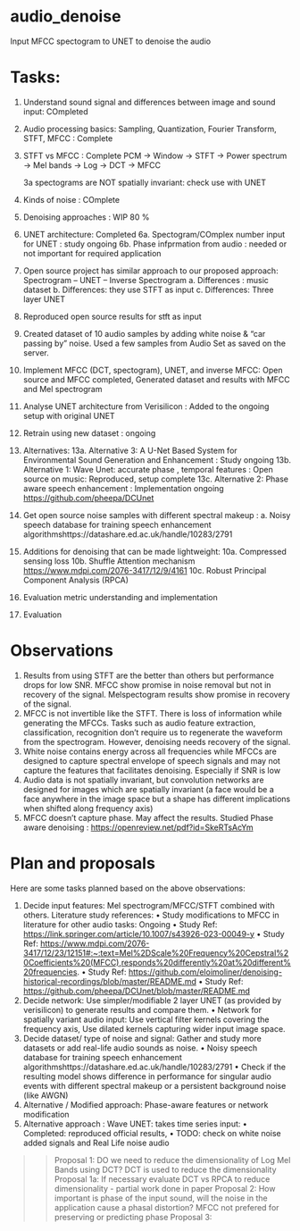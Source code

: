 # audio_denoise
Input MFCC spectogram to UNET to denoise the audio 
# Tasks:
1. Understand sound signal and differences between image and sound input: COmpleted 
2. Audio processing basics: Sampling, Quantization, Fourier Transform, STFT, MFCC : Complete
3. STFT vs MFCC : Complete
   PCM -> Window -> STFT -> Power spectrum -> Mel bands -> Log -> DCT -> MFCC
   
   3a spectograms are NOT spatially invariant: check use with UNET
4. Kinds of noise : COmplete
5. Denoising approaches : WIP 80 % 
6. UNET architecture: Completed
   6a. Spectogram/COmplex number input for UNET : study ongoing 
   6b. Phase infprmation from audio : needed or not important for required application

7. Open source project has similar approach to our proposed approach: Spectrogram – UNET – Inverse Spectrogram
   a.	Differences : music dataset 
   b.	Differences: they use STFT as input 
   c.	Differences: Three layer UNET
8.	Reproduced open source results for stft as input
9.	Created dataset of 10 audio samples by adding white noise & “car passing by” noise. Used a few samples  from Audio Set as saved on the server.
10.	Implement MFCC (DCT, spectogram), UNET, and inverse MFCC: Open source and MFCC completed, Generated dataset and results with MFCC and Mel spectrogram
11.	Analyse UNET architecture from Verisilicon : Added to the ongoing setup with original UNET
12.	Retrain using new dataset : ongoing
13.	Alternatives:
    13a. Alternative 3: A U-Net Based System for Environmental Sound Generation and Enhancement : Study ongoing
    13b. Alternative 1: Wave Unet: accurate phase , temporal features : Open source on music: Reproduced, setup complete
    13c. Alternative 2: Phase aware speech enhancement : Implementation ongoing https://github.com/pheepa/DCUnet
14. Get open source noise samples with different spectral makeup : 
   a.	Noisy speech database for training speech enhancement algorithmshttps://datashare.ed.ac.uk/handle/10283/2791
15. Additions for denoising that can be made lightweight:
   10a. Compressed sensing loss
   10b.  Shuffle Attention mechanism https://www.mdpi.com/2076-3417/12/9/4161
   10c. Robust Principal Component Analysis (RPCA) 
16. Evaluation metric understanding and implementation
17. Evaluation

# Observations
1.	Results from using STFT are the better than others but performance drops for low SNR. MFCC show promise in noise removal but not in recovery of the signal. Melspectogram results show promise in recovery of the signal. 
2.	MFCC is not invertible like the STFT. There is loss of information while generating the MFCCs. Tasks such as audio feature extraction, classification, recognition don’t require us to regenerate the waveform from the spectrogram. However, denoising needs recovery of the signal. 
3.	White noise contains energy across all frequencies while MFCCs are designed to capture spectral envelope of speech signals and may not capture the features that facilitates denoising. Especially if SNR is low
4.	Audio data is not spatially invariant, but convolution networks are designed for images which are spatially invariant (a face would be a face anywhere in the image space but a shape has different implications when shifted along frequency axis)
5.	MFCC doesn’t capture phase. May affect the results. Studied Phase aware denoising : https://openreview.net/pdf?id=SkeRTsAcYm

# Plan and proposals
Here are some tasks planned based on the above observations:
1.	Decide input features: Mel spectrogram/MFCC/STFT combined with others. Literature study references:
   •	Study modifications to MFCC in literature for other audio tasks: Ongoing 
   •	Study Ref: https://link.springer.com/article/10.1007/s43926-023-00049-y
   •	Study Ref: https://www.mdpi.com/2076-3417/12/23/12151#:~:text=Mel%2DScale%20Frequency%20Cepstral%20Coefficients%20(MFCC),responds%20differently%20at%20different%20frequencies. 
   •	Study Ref: https://github.com/eloimoliner/denoising-historical-recordings/blob/master/README.md
   •	Study Ref: https://github.com/pheepa/DCUnet/blob/master/README.md
2. Decide network: Use simpler/modifiable 2 layer UNET (as provided by verisilicon) to generate results and compare them.
•	Network for spatially variant audio input: Use vertical filter kernels covering the frequency axis, Use dilated kernels capturing wider input image space.
3.	Decide dataset/ type of noise and signal: Gather and study more datasets or add real-life audio sounds as noise.
•	Noisy speech database for training speech enhancement algorithmshttps://datashare.ed.ac.uk/handle/10283/2791
•	Check if the resulting model shows difference in performance for singular audio events with different spectral makeup or a persistent background noise (like AWGN)
4.	Alternative / Modified approach: Phase-aware features or network modification
5.	Alternative approach : Wave UNET: takes time series input: 
•	Completed: reproduced official results, 
•	TODO: check on white noise added signals and Real Life noise audio 

>> Proposal 1: DO we need to reduce the dimensionality of Log Mel Bands using DCT? DCT is used to reduce the dimensionality 
>> Proposal 1a: If necessary evaluate DCT vs RPCA to reduce dimensionality - partial work done in paper
>> Proposal 2: How important is phase of the input sound, will the noise in the application cause a phasal distortion? MFCC not prefered for preserving or predicting phase
>> Proposal 3: 
